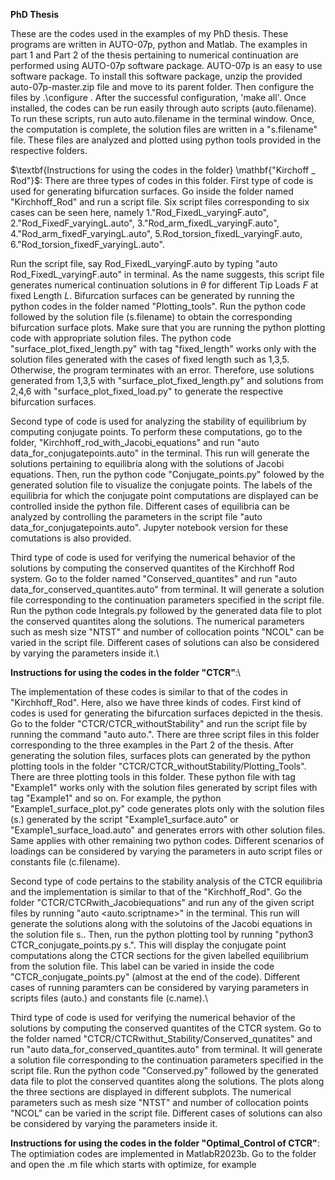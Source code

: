 $\textbf{PhD Thesis}$

These are the codes used in the examples of my PhD thesis. These programs are written in AUTO-07p, python and Matlab. The examples in part 1 and Part 2 of the thesis pertaining to numerical continuation are performed using AUTO-07p software package. AUTO-07p is an easy to use software package. To install this software package, unzip the provided auto-07p-master.zip file and move to its parent folder. Then configure the files by .\configure . After the successful configuration, 'make all'. Once installed, the codes can be run easily through  auto scripts (auto.filename). To run these scripts, run auto auto.filename in the terminal window. Once, the computation is complete, the solution files are written in a "s.filename" file. These files are analyzed and plotted using python tools provided in the respective folders.

$\textbf{Instructions for using the codes in the folder} \mathbf{"Kirchoff _ Rod"}$: 
There are three types of codes in this folder. First type of code is used for generating bifurcation surfaces. Go inside the folder named "Kirchhoff_Rod" and run a script file. Six script files corresponding to six cases can be seen here, namely 1."Rod_FixedL_varyingF.auto", 2."Rod_FixedF_varyingL.auto", 3."Rod_arm_fixedL_varyingF.auto", 4."Rod_arm_fixedF_varyingL.auto", 5.Rod_torsion_fixedL_varyingF.auto, 6."Rod_torsion_fixedF_varyingL.auto".

Run the  script file, say Rod_FixedL_varyingF.auto by typing "auto Rod_FixedL_varyingF.auto" in terminal. As the name suggests, this script file generates numerical continuation solutions in $\theta$ for different Tip Loads $F$ at fixed Length $L$. Bifurcation surfaces can be generated by running the python codes in the folder named "Plotting_tools". Run the python code followed by the solution file (s.filename) to obtain the corresponding bifurcation surface plots. Make sure that you are running the python plotting code with appropriate solution files. The python code "surface_plot_fixed_length.py" with tag "fixed_length" works only with the solution files generated with the cases of fixed length such as 1,3,5. Otherwise, the program terminates with an error. Therefore, use solutions generated from 1,3,5 with "surface_plot_fixed_length.py" and solutions from 2,4,6
with "surface_plot_fixed_load.py" to generate the respective bifurcation surfaces.
 
Second type of code is used for analyzing the stability of equilibrium by computing conjugate points. To perform these computations, go to the folder, "Kirchhoff_rod_with_Jacobi_equations" and run "auto data_for_conjugatepoints.auto" in the terminal. This run will generate the solutions pertaining to equilibria along with the solutions of Jacobi equations. Then, run the python code "Conjugate_points.py" folowed by the generated solution file to visualize the conjugate points. The labels of the equilibria for which the conjugate point computations are displayed can be controlled inside the python file. Different cases of equilibria can be analyzed by controlling the parameters in the script file "auto data_for_conjugatepoints.auto". Jupyter notebook version for these comutations is also provided.

Third type of code is used for verifying the numerical behavior of the solutions by computing the conserved quantites of the Kirchhoff Rod system. Go to the folder named "Conserved_quantites" and run "auto data_for_conserved_quantites.auto" from terminal. It will generate a solution file corresponding to the continuation parameters specified in the script file. Run the python code Integrals.py followed by the generated data file to plot the conserved quantites along the solutions. The numerical parameters such as mesh size "NTST" and number of collocation points "NCOL" can be varied in the script file. Different cases of solutions can also be considered by varying the parameters inside it.\\

$\textbf{Instructions for using the codes in the folder "CTCR"}$:\

The implementation of these codes is similar to that of the codes in "Kirchhoff_Rod". Here, also we have three kinds of codes. First kind of codes is used for generating the bifurcation surfaces depicted in the thesis. Go to the folder "CTCR/CTCR_withoutStability" and run the script file by running the command "auto auto.<filename>". There are three script files in this folder corresponding to the three examples in the Part 2 of the thesis. After generating the solution files, surfaces plots can generated by the python plotting tools in the folder "CTCR/CTCR_withoutStability/Plotting_Tools". There are three plotting tools in this folder. These python file with tag "Example1" works only with the solution files generated by script files with tag "Example1" and so on. For example, the python "Example1_surface_plot.py" code generates plots only with the solution files (s.<filename>) generated by the script "Example1_surface.auto" or "Example1_surface_load.auto" and generates errors with other solution files. Same applies with other remaining two python codes. Different scenarios of loadings can be considered by varying the parameters in auto script files or constants file (c.filename).

Second type of code pertains to the stability analysis of the CTCR equilibria and the implementation is similar to that of the "Kirchhoff_Rod". Go the folder "CTCR/CTCRwith_Jacobiequations" and run any of the given script files by running "auto <auto.scriptname>" in the terminal. This run will generate the solutions along with the solutoins of the Jacobi equations in the solution file  s.<filename>. Then, run the python plotting tool by running "python3 CTCR_conjugate_points.py s.<filename>". This will display the conjugate point computations along the CTCR sections for the given labelled equilibrium from the solution file. This label can be varied in inside the code "CTCR_conjugate_points.py" (almost at the end of the code). Different cases of running paramters can be considered by varying parameters in scripts files (auto.<scriptname>) and constants file (c.name).\

Third type of code is used for verifying the numerical behavior of the solutions by computing the conserved quantites of the CTCR system. Go to the folder named "CTCR/CTCRwithut_Stability/Conserved_qunatites" and run "auto data_for_conserved_quantites.auto" from terminal. It will generate a solution file corresponding to the continuation parameters specified in the script file. Run the python code "Conserved.py" followed by the generated data file to plot the conserved quantites along the solutions. The plots along the three sections are displayed in different subplots. The numerical parameters such as mesh size "NTST" and number of collocation points "NCOL" can be varied in the script file. Different cases of solutions can also be considered by varying the parameters inside it.

$\textbf{Instructions for using the codes in the folder "Optimal_Control of CTCR"}$:
The optimiation codes are implemented in MatlabR2023b. Go to the folder and open the .m file which starts with optimize, for example
